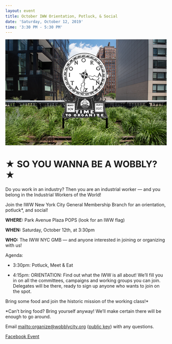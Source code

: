 ```yaml
---
layout: event
title: October IWW Orientation, Potluck, & Social
date: 'Saturday, October 12, 2019'
time: '3:30 PM - 5:30 PM'
---
```

![](/assets/uploads/silent_agitator.jpg)

# ★ SO YOU WANNA BE A WOBBLY? ★

Do you work in an industry? Then you are an industrial worker — and you belong in the Industrial Workers of the World!

Join the IWW New York City General Membership Branch for an orientation, potluck*, and social!

**WHERE:** Park Avenue Plaza POPS (look for an IWW flag)

**WHEN:** Saturday, October 12th, at 3:30pm

**WHO:** The IWW NYC GMB — and anyone interested in joining or organizing with us!

Agenda:

* 3:30pm: Potluck, Meet & Eat

* 4:15pm: ORIENTATION: Find out what the IWW is all about! We’ll fill you in on all the committees, campaigns and working groups you can join. Delegates will be there, ready to sign up anyone who wants to join on the spot.

Bring some food and join the historic mission of the working class!*

*Can’t bring food? Bring yourself anyway! We’ll make certain there will be enough to go around.

Email <mailto:organize@wobblycity.org> ([public key](/assets/keys/publickey.organize@wobblycity.org.asc)) with any questions.

[Facebook Event](https://www.facebook.com/events/2320081808320157/)
